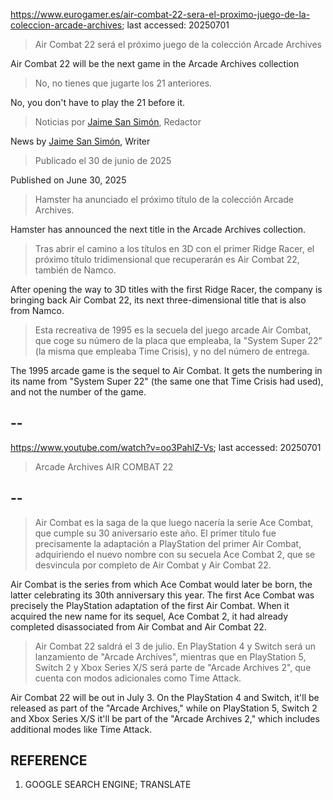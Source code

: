 https://www.eurogamer.es/air-combat-22-sera-el-proximo-juego-de-la-coleccion-arcade-archives; last accessed: 20250701

> Air Combat 22 será el próximo juego de la colección Arcade Archives

Air Combat 22 will be the next game in the Arcade Archives collection

> No, no tienes que jugarte los 21 anteriores.

No, you don't have to play the 21 before it.

> Noticias por [Jaime San Simón](https://www.eurogamer.es/authors/jaime-san-simon), Redactor

News by [Jaime San Simón](https://www.eurogamer.es/authors/jaime-san-simon), Writer

> Publicado el 30 de junio de 2025

Published on June 30, 2025

> Hamster ha anunciado el próximo título de la colección Arcade Archives.

Hamster has announced the next title in the Arcade Archives collection.

> Tras abrir el camino a los títulos en 3D con el primer Ridge Racer, el próximo título tridimensional que recuperarán es Air Combat 22, también de Namco.

After opening the way to 3D titles with the first Ridge Racer, the company is bringing back Air Combat 22, its next three-dimensional title that is also from Namco.

> Esta recreativa de 1995 es la secuela del juego arcade Air Combat, que coge su número de la placa que empleaba, la "System Super 22" (la misma que empleaba Time Crisis), y no del número de entrega. 

The 1995 arcade game is the sequel to Air Combat. It gets the numbering in its name from "System Super 22" (the same one that Time Crisis had used), and not the number of the game.

## --

https://www.youtube.com/watch?v=oo3PahlZ-Vs; last accessed: 20250701

> Arcade Archives AIR COMBAT 22

## --

> Air Combat es la saga de la que luego nacería la serie Ace Combat, que cumple su 30 aniversario este año. El primer título fue precisamente la adaptación a PlayStation del primer Air Combat, adquiriendo el nuevo nombre con su secuela Ace Combat 2, que se desvincula por completo de Air Combat y Air Combat 22.

Air Combat is the series from which Ace Combat would later be born, the latter celebrating its 30th anniversary this year. The first Ace Combat was precisely the PlayStation adaptation of the first Air Combat. When it acquired the new name for its sequel, Ace Combat 2, it had already completed disassociated from Air Combat and Air Combat 22.

> Air Combat 22 saldrá el 3 de julio. En PlayStation 4 y Switch será un lanzamiento de "Arcade Archives", mientras que en PlayStation 5, Switch 2 y Xbox Series X/S será parte de "Arcade Archives 2", que cuenta con modos adicionales como Time Attack.

Air Combat 22 will be out in July 3. On the PlayStation 4 and Switch, it'll be released as part of the "Arcade Archives," while on PlayStation 5, Switch 2 and Xbox Series X/S it'll be part of the "Arcade Archives 2," which includes additional modes like Time Attack.

## REFERENCE

1) GOOGLE SEARCH ENGINE; TRANSLATE